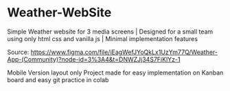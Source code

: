 # Weather-WebSite
Simple Weather website for 3 media screens | Designed for a small team using only html css and vanilla js | Minimal implementation features 

Source: https://www.figma.com/file/iEagWefJYoQkLx1UzYm77Q/Weather-App-(Community)?node-id=3%3A4&t=DNWZJj34S7FiKlYz-1

Mobile Version layout only 
  Project made for easy implementation on Kanban board and easy git practice in colab

